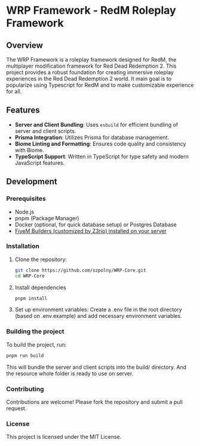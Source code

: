 # WRP Framework - RedM Roleplay Framework

## Overview

The WRP Framework is a roleplay framework designed for RedM, the multiplayer modification framework for Red Dead Redemption 2. This project provides a robust foundation for creating immersive roleplay experiences in the Red Dead Redemption 2 world. It main goal is to popularize using Typescript for RedM and to make customizable experience for all.

## Features

- **Server and Client Bundling**: Uses `esbuild` for efficient bundling of server and client scripts.
- **Prisma Integration**: Utilizes Prisma for database management.
- **Biome Linting and Formatting**: Ensures code quality and consistency with Biome.
- **TypeScript Support**: Written in TypeScript for type safety and modern JavaScript features.

## Development

### Prerequisites

- Node.js
- pnpm (Package Manager)
- Docker (optional, for quick database setup) or Postgres Database
- [FiveM Builders (customized by Z3rio) installed on your server](https://github.com/Z3rio/fivem-builders)

### Installation

1. Clone the repository:
   ```sh
   git clone https://github.com/szpolny/WRP-Core.git
   cd WRP-Core
   ```

2. Install dependencies
   ```sh
   pnpm install
   ```

3. Set up environment variables: Create a .env file in the root directory (based on .env.example) and add necessary environment variables.

### Building the project
To build the project, run:
```sh
pnpm run build
```
This will bundle the server and client scripts into the build/ directory. And the resource whole folder is ready to use on server.

### Contributing
Contributions are welcome! Please fork the repository and submit a pull request.

### License 
This project is licensed under the MIT License.
